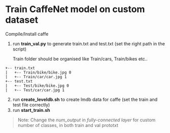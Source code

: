 # Train CaffeNet model on custom dataset
Compile/Install caffe
1. run **train_val.py** to generate train.txt and test.txt (set the right path in the script)
    
    Train folder should be organised like Train/cars, Train/bikes etc..
```
+-- train.txt
|   +-- Train/bike/bike.jpg 0
|   +-- Train/car/car.jpg 1
+-- test.txt
|   +-- Test/bike/bike.jpg 0
|   +-- Test/car/car.jpg 1
```
2. run **create_leveldb.sh** to create lmdb data for caffe (set the train and test file correctly)
3. run **start_train.sh**

>Note: Change the *num_output* in *fully-connected layer* for custom number of classes, in both train and val prototxt
